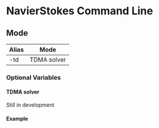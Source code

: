 # NavierStokes Command Line
## Mode
Alias|Mode
---|---
-td|TDMA solver
### Optional Variables
#### TDMA solver
Still in development

#### Example

